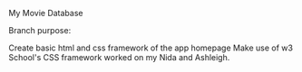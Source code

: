 My Movie Database

Branch purpose:

Create basic html and css framework of the app homepage
Make use of w3 School's CSS framework
worked on my Nida and Ashleigh.